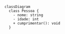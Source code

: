 ```mermaid
classDiagram
  class Pessoa {
    - nome: string
    - idade: int
    + cumprimentar(): void
  }
```



































